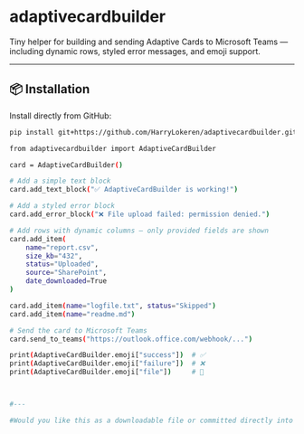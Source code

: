 # adaptivecardbuilder

Tiny helper for building and sending Adaptive Cards to Microsoft Teams — including dynamic rows, styled error messages, and emoji support.

---

## 📦 Installation

Install directly from GitHub:

```bash
pip install git+https://github.com/HarryLokeren/adaptivecardbuilder.git

from adaptivecardbuilder import AdaptiveCardBuilder

card = AdaptiveCardBuilder()

# Add a simple text block
card.add_text_block("✅ AdaptiveCardBuilder is working!")

# Add a styled error block
card.add_error_block("❌ File upload failed: permission denied.")

# Add rows with dynamic columns — only provided fields are shown
card.add_item(
    name="report.csv",
    size_kb="432",
    status="Uploaded",
    source="SharePoint",
    date_downloaded=True
)

card.add_item(name="logfile.txt", status="Skipped")
card.add_item(name="readme.md")

# Send the card to Microsoft Teams
card.send_to_teams("https://outlook.office.com/webhook/...")

print(AdaptiveCardBuilder.emoji["success"])  # ✅
print(AdaptiveCardBuilder.emoji["failure"])  # ❌
print(AdaptiveCardBuilder.emoji["file"])     # 📄



#---

#Would you like this as a downloadable file or committed directly into your GitHub repo via a PR/template? Let me know!

